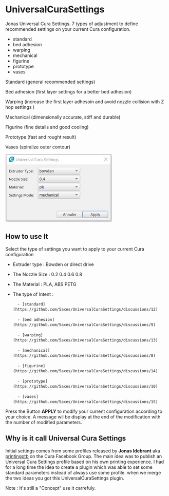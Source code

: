 # UniversalCuraSettings
 
 Jonas Universal Cura Settings. 7 types of adjustment to define recommended settings on your current Cura configuration.
 
- standard
- bed adhesion
- warping
- mechanical
- figurine
- prototype
- vases

Standard (general recommended settings)

Bed adhesion (first layer settings for a better bed adhesion)

Warping (increase the first layer adhesoin and avoid nozzle collision with Z hop settings )

Mechanical (dimensionally accurate, stiff and durable)

Figurine (fine details and good cooling)

Prototype (fast and rought result)

Vases (spiralize outer contour)


![menuSettings](./doc/settings.jpg)

## How to use It

Select the type of settings you want to apply to your current Cura configuration

- Extruder type : Bowden or direct drive
- The Nozzle Size : 0.2 0.4 0.6 0.8
- The Material :  PLA, ABS PETG
- The type of Intent  :

        - [standard](https://github.com/5axes/UniversalCuraSettings/discussions/12)
       
        - [bed adhesion](https://github.com/5axes/UniversalCuraSettings/discussions/9) 
        
        - [warping](https://github.com/5axes/UniversalCuraSettings/discussions/13)
        
        - [mechanical](https://github.com/5axes/UniversalCuraSettings/discussions/8)
        
        - [figurine](https://github.com/5axes/UniversalCuraSettings/discussions/14)
        
        - [prototype](https://github.com/5axes/UniversalCuraSettings/discussions/10)
        
        - [vases](https://github.com/5axes/UniversalCuraSettings/discussions/15)
        

Press the Button **APPLY** to modify your current configuration according to your choice. A message wil be display at the end of the modification with the number of modified parameters.


## Why is it call Universal Cura Settings

Initial settings comes from some profiles released by **Jonas Idebrant** aka [printingotb](https://github.com/printingotb) on the Cura Facebook Group. The main idea was to publish an Universal Cura Settings profile based on his own printing experience. I had for a long time the idea to create a plugin which was able to set some standard parameters instead of always use some profile. when we merge the two ideas you got this UniversalCuraSettings plugin. 

Note : It's still a "Concept" use it carrefuly.
